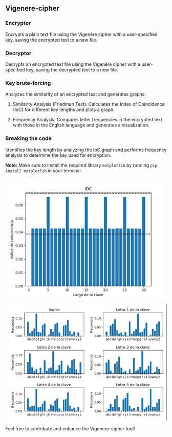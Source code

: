 ## Vigenere-cipher

### Encryptor

Encrypts a plain text file using the Vigenère cipher with a user-specified key, saving the encrypted text to a new file.

### Decryptor

Decrypts an encrypted text file using the Vigenère cipher with a user-specified key, saving the decrypted text to a new file.

### Key brute-forcing

Analyzes the similarity of an encrypted text and generates graphs:

1. Similarity Analysis (Friedman Test): Calculates the Index of Coincidence (IoC) for different key lengths and plots a graph.

2. Frequency Analysis: Compares letter frequencies in the encrypted text with those in the English language and generates a visualization.

### Breaking the code

Identifies the key length by analyzing the IoC graph and performs frequency analysis to determine the key used for encryption.

**Note:** Make sure to install the required library `matplotlib` by running `pip install matplotlib` in your terminal.

![Ioc-Graph](/Images/Ioc_graph.png)

![Password-graph](/Images/Pass_graph.png)

Feel free to contribute and enhance the Vigenere-cipher tool!
